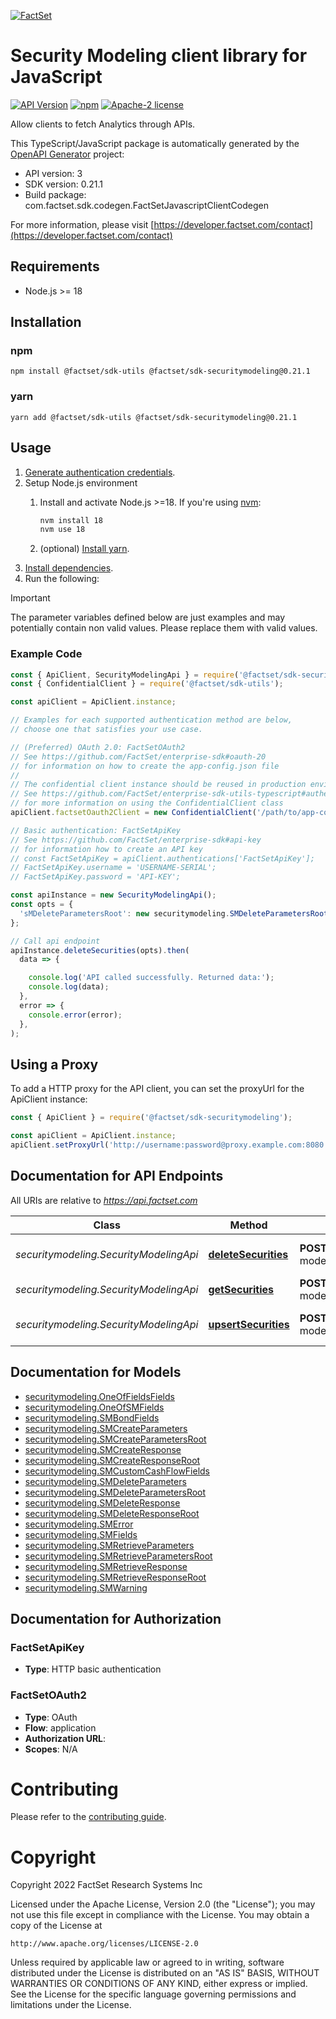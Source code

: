 [![FactSet](https://raw.githubusercontent.com/factset/enterprise-sdk/main/docs/images/factset-logo.svg)](https://www.factset.com)

# Security Modeling client library for JavaScript

[![API Version](https://img.shields.io/badge/api-v3-blue)](https://developer.factset.com/api-catalog/)
[![npm](https://img.shields.io/badge/npm-v0.21.1-orange)](https://www.npmjs.com/package/@factset/sdk-securitymodeling/v/0.21.1)
[![Apache-2 license](https://img.shields.io/badge/license-Apache2-brightgreen.svg)](https://www.apache.org/licenses/LICENSE-2.0)

Allow clients to fetch Analytics through APIs.

This TypeScript/JavaScript package is automatically generated by the [OpenAPI Generator](https://openapi-generator.tech) project:

- API version: 3
- SDK version: 0.21.1
- Build package: com.factset.sdk.codegen.FactSetJavascriptClientCodegen

For more information, please visit [https://developer.factset.com/contact](https://developer.factset.com/contact)

## Requirements

* Node.js >= 18

## Installation

### npm

```shell
npm install @factset/sdk-utils @factset/sdk-securitymodeling@0.21.1
```

### yarn

```shell
yarn add @factset/sdk-utils @factset/sdk-securitymodeling@0.21.1
```

## Usage

1. [Generate authentication credentials](../../../../README.md#authentication).
2. Setup Node.js environment
   1. Install and activate Node.js >=18. If you're using [nvm](https://github.com/nvm-sh/nvm):

      ```sh
      nvm install 18
      nvm use 18
      ```

   2. (optional) [Install yarn](https://yarnpkg.com/getting-started/install).
3. [Install dependencies](#installation).
4. Run the following:

> [!IMPORTANT]
> The parameter variables defined below are just examples and may potentially contain non valid values. Please replace them with valid values.

### Example Code


```javascript
const { ApiClient, SecurityModelingApi } = require('@factset/sdk-securitymodeling');
const { ConfidentialClient } = require('@factset/sdk-utils');

const apiClient = ApiClient.instance;

// Examples for each supported authentication method are below,
// choose one that satisfies your use case.

// (Preferred) OAuth 2.0: FactSetOAuth2
// See https://github.com/FactSet/enterprise-sdk#oauth-20
// for information on how to create the app-config.json file
//
// The confidential client instance should be reused in production environments.
// See https://github.com/FactSet/enterprise-sdk-utils-typescript#authentication
// for more information on using the ConfidentialClient class
apiClient.factsetOauth2Client = new ConfidentialClient('/path/to/app-config.json');

// Basic authentication: FactSetApiKey
// See https://github.com/FactSet/enterprise-sdk#api-key
// for information how to create an API key
// const FactSetApiKey = apiClient.authentications['FactSetApiKey'];
// FactSetApiKey.username = 'USERNAME-SERIAL';
// FactSetApiKey.password = 'API-KEY';

const apiInstance = new SecurityModelingApi();
const opts = {
  'sMDeleteParametersRoot': new securitymodeling.SMDeleteParametersRoot() // SMDeleteParametersRoot | 
};

// Call api endpoint
apiInstance.deleteSecurities(opts).then(
  data => {

    console.log('API called successfully. Returned data:');
    console.log(data);
  },
  error => {
    console.error(error);
  },
);

```


## Using a Proxy

To add a HTTP proxy for the API client, you can set the proxyUrl for the ApiClient instance:

```javascript
const { ApiClient } = require('@factset/sdk-securitymodeling');

const apiClient = ApiClient.instance;
apiClient.setProxyUrl('http://username:password@proxy.example.com:8080');
```

## Documentation for API Endpoints

All URIs are relative to *https://api.factset.com*

Class | Method | HTTP request | Description
------------ | ------------- | ------------- | -------------
*securitymodeling.SecurityModelingApi* | [**deleteSecurities**](docs/SecurityModelingApi.md#deleteSecurities) | **POST** /analytics/security-modeling/v3/securities/delete | Delete existing securities
*securitymodeling.SecurityModelingApi* | [**getSecurities**](docs/SecurityModelingApi.md#getSecurities) | **POST** /analytics/security-modeling/v3/securities/retrieve | Get existing securities
*securitymodeling.SecurityModelingApi* | [**upsertSecurities**](docs/SecurityModelingApi.md#upsertSecurities) | **POST** /analytics/security-modeling/v3/securities/upsert | Create or update securities


## Documentation for Models

 - [securitymodeling.OneOfFieldsFields](docs/OneOfFieldsFields.md)
 - [securitymodeling.OneOfSMFields](docs/OneOfSMFields.md)
 - [securitymodeling.SMBondFields](docs/SMBondFields.md)
 - [securitymodeling.SMCreateParameters](docs/SMCreateParameters.md)
 - [securitymodeling.SMCreateParametersRoot](docs/SMCreateParametersRoot.md)
 - [securitymodeling.SMCreateResponse](docs/SMCreateResponse.md)
 - [securitymodeling.SMCreateResponseRoot](docs/SMCreateResponseRoot.md)
 - [securitymodeling.SMCustomCashFlowFields](docs/SMCustomCashFlowFields.md)
 - [securitymodeling.SMDeleteParameters](docs/SMDeleteParameters.md)
 - [securitymodeling.SMDeleteParametersRoot](docs/SMDeleteParametersRoot.md)
 - [securitymodeling.SMDeleteResponse](docs/SMDeleteResponse.md)
 - [securitymodeling.SMDeleteResponseRoot](docs/SMDeleteResponseRoot.md)
 - [securitymodeling.SMError](docs/SMError.md)
 - [securitymodeling.SMFields](docs/SMFields.md)
 - [securitymodeling.SMRetrieveParameters](docs/SMRetrieveParameters.md)
 - [securitymodeling.SMRetrieveParametersRoot](docs/SMRetrieveParametersRoot.md)
 - [securitymodeling.SMRetrieveResponse](docs/SMRetrieveResponse.md)
 - [securitymodeling.SMRetrieveResponseRoot](docs/SMRetrieveResponseRoot.md)
 - [securitymodeling.SMWarning](docs/SMWarning.md)


## Documentation for Authorization



### FactSetApiKey

- **Type**: HTTP basic authentication



### FactSetOAuth2


- **Type**: OAuth
- **Flow**: application
- **Authorization URL**: 
- **Scopes**: N/A


# Contributing

Please refer to the [contributing guide](../../../../CONTRIBUTING.md).

# Copyright

Copyright 2022 FactSet Research Systems Inc

Licensed under the Apache License, Version 2.0 (the "License");
you may not use this file except in compliance with the License.
You may obtain a copy of the License at

    http://www.apache.org/licenses/LICENSE-2.0

Unless required by applicable law or agreed to in writing, software
distributed under the License is distributed on an "AS IS" BASIS,
WITHOUT WARRANTIES OR CONDITIONS OF ANY KIND, either express or implied.
See the License for the specific language governing permissions and
limitations under the License.
